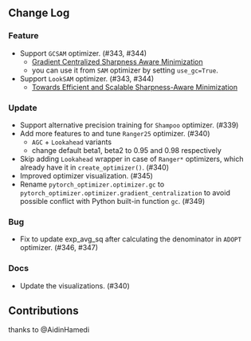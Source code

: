 ## Change Log

### Feature

* Support `GCSAM` optimizer. (#343, #344)
    * [Gradient Centralized Sharpness Aware Minimization](https://arxiv.org/abs/2501.11584)
    * you can use it from `SAM` optimizer by setting `use_gc=True`.
* Support `LookSAM` optimizer. (#343, #344)
    * [Towards Efficient and Scalable Sharpness-Aware Minimization](https://arxiv.org/abs/2203.02714)

### Update

* Support alternative precision training for `Shampoo` optimizer. (#339)
* Add more features to and tune `Ranger25` optimizer. (#340)
    * `AGC` + `Lookahead` variants
    * change default beta1, beta2 to 0.95 and 0.98 respectively
* Skip adding `Lookahead` wrapper in case of `Ranger*` optimizers, which already have it in `create_optimizer()`. (#340)
* Improved optimizer visualization. (#345)
* Rename `pytorch_optimizer.optimizer.gc` to `pytorch_optimizer.optimizer.gradient_centralization` to avoid possible conflict with Python built-in function `gc`. (#349)

### Bug

* Fix to update exp_avg_sq after calculating the denominator in `ADOPT` optimizer. (#346, #347)

### Docs

* Update the visualizations. (#340)

## Contributions

thanks to @AidinHamedi
